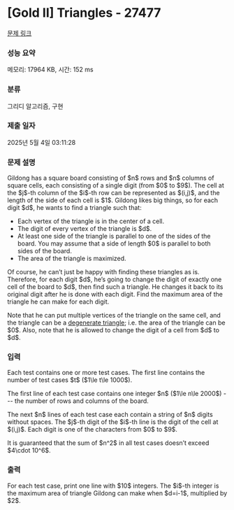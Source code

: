 # [Gold II] Triangles - 27477 

[문제 링크](https://www.acmicpc.net/problem/27477) 

### 성능 요약

메모리: 17964 KB, 시간: 152 ms

### 분류

그리디 알고리즘, 구현

### 제출 일자

2025년 5월 4일 03:11:28

### 문제 설명

<p>Gildong has a square board consisting of $n$ rows and $n$ columns of square cells, each consisting of a single digit (from $0$ to $9$). The cell at the $j$-th column of the $i$-th row can be represented as $(i,j)$, and the length of the side of each cell is $1$. Gildong likes big things, so for each digit $d$, he wants to find a triangle such that:</p>

<ul>
	<li>Each vertex of the triangle is in the center of a cell.</li>
	<li>The digit of every vertex of the triangle is $d$.</li>
	<li>At least one side of the triangle is parallel to one of the sides of the board. You may assume that a side of length $0$ is parallel to both sides of the board.</li>
	<li>The area of the triangle is maximized.</li>
</ul>

<p>Of course, he can’t just be happy with finding these triangles as is. Therefore, for each digit $d$, he’s going to change the digit of exactly one cell of the board to $d$, then find such a triangle. He changes it back to its original digit after he is done with each digit. Find the maximum area of the triangle he can make for each digit.</p>

<p>Note that he can put multiple vertices of the triangle on the same cell, and the triangle can be a <a href="https://en.wikipedia.org/wiki/Degeneracy_(mathematics)#Triangle">degenerate triangle</a>; i.e. the area of the triangle can be $0$. Also, note that he is allowed to change the digit of a cell from $d$ to $d$.</p>

### 입력 

 <p>Each test contains one or more test cases. The first line contains the number of test cases $t$ ($1\le t\le 1000$).</p>

<p>The first line of each test case contains one integer $n$ ($1\le n\le 2000$) --- the number of rows and columns of the board.</p>

<p>The next $n$ lines of each test case each contain a string of $n$ digits without spaces. The $j$-th digit of the $i$-th line is the digit of the cell at $(i,j)$. Each digit is one of the characters from $0$ to $9$.</p>

<p>It is guaranteed that the sum of $n^2$ in all test cases doesn’t exceed $4\cdot 10^6$.</p>

### 출력 

 <p>For each test case, print one line with $10$ integers. The $i$-th integer is the maximum area of triangle Gildong can make when $d=i-1$, multiplied by $2$.</p>

